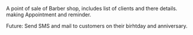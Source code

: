 A point of sale of Barber shop, includes list of clients and there details.
making Appointment and reminder.

Future:
Send SMS and mail to customers on their birhtday and anniversary.